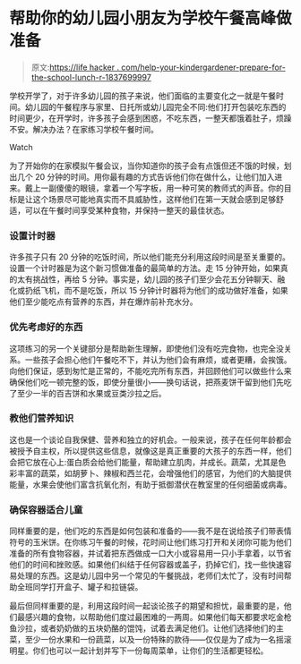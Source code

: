 # 帮助你的幼儿园小朋友为学校午餐高峰做准备

> 原文:[https://life hacker . com/help-your-kindergardener-prepare-for-the-school-lunch-r-1837699997](https://lifehacker.com/help-your-kindergartener-prepare-for-the-school-lunch-r-1837699997)

学校开学了，对于许多幼儿园的孩子来说，他们面临的主要变化之一就是午餐时间。幼儿园的午餐程序与家里、日托所或幼儿园完全不同:他们打开包装吃东西的时间更少，在开学时，许多孩子会感到困惑，不吃东西，一整天都饿着肚子，烦躁不安。解决办法？在家练习学校午餐时间。

Watch

为了开始你的在家模拟午餐会议，当你知道你的孩子会有点饿但还不饿的时候，划出几个 20 分钟的时间。用你最有趣的方式告诉他们你在做什么，让他们加入进来。戴上一副傻傻的眼镜，拿着一个写字板，用一种可笑的教师式的声音。你的目标是让这个场景尽可能地真实而不具威胁性，这样他们在第一天就会感到足够舒适，可以在午餐时间享受某种食物，并保持一整天的最佳状态。

### 设置计时器

许多孩子只有 20 分钟的吃饭时间，所以他们能充分利用这段时间是至关重要的。设置一个计时器是为这个新习惯做准备的最简单的方法。走 15 分钟开始，如果真的太有挑战性，再给 5 分钟。事实是，幼儿园的孩子们至少会花五分钟聊天、融化或扔纸飞机，而不是吃饭，所以 15 分钟计时器将为他们的成功做好准备，如果他们至少能吃点有营养的东西，并在爆炸前补充水分。

### 优先考虑好的东西

这项练习的另一个关键部分是帮助新生理解，即使他们没有吃完食物，也完全没关系。一些孩子会担心他们午餐吃不下，并认为他们会有麻烦，或者更糟，会挨饿。向他们保证，感到匆忙是正常的，不能吃完所有东西，并回顾他们可以做些什么来确保他们吃一顿完整的饭，即使分量很小——换句话说，把燕麦饼干留到他们先吃了至少一半的百吉饼和水果或豆类沙拉之后。

### 教他们营养知识

这也是一个谈论自我保健、营养和独立的好机会。一般来说，孩子在任何年龄都会被授予自主权，所以提供这些信息，就像这是真正重要的大孩子的东西一样，他们会把它放在心上:蛋白质会给他们能量，帮助建立肌肉，并成长。蔬菜，尤其是色彩丰富的蔬菜，如胡萝卜、辣椒和西兰花，会增强他们的感官，为他们的大脑提供能量，水果会使他们富含抗氧化剂，有助于抵御潜伏在教室里的任何细菌或病毒。

### 确保容器适合儿童

同样重要的是，他们吃的东西是如何包装和准备的——我不是在说给孩子们带表情符号的玉米饼。在你练习午餐的时候，花时间让他们练习打开和关闭你可能为他们准备的所有食物容器，并试着把东西做成一口大小或容易用一只小手拿着，以节省他们的时间和挫败感。如果他们纠结于任何容器或盖子，扔掉它们，找一些快速容易处理的东西。这是幼儿园中另一个常见的午餐挑战，老师们太忙了，没有时间帮助全班同学打开盒子、罐子和拉链袋。

最后但同样重要的是，利用这段时间一起谈论孩子的期望和担忧，最重要的是，他们最感兴趣的食物，以帮助他们度过最困难的一两周。如果他们每天都要求吃金枪鱼沙拉，或者奶奶做的五块奶酪的馄饨，试着去满足他们。让他们选择他们的主菜，至少一份水果和一份蔬菜，以及一份特殊的款待——仅仅是为了成为一名摇滚明星。你们也可以一起计划并写下一份每周菜单，让你们的生活都更轻松。